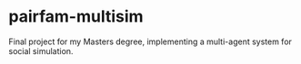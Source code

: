# pairfam-multisim
Final project for my Masters degree, implementing a multi-agent system for social simulation.
